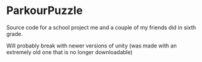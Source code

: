 # ParkourPuzzle
Source code for a school project me and a couple of my friends did in sixth grade.

Will probably break with newer versions of unity (was made with an extremely old one that is no longer downloadable)
